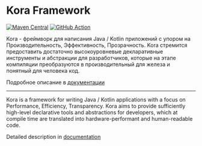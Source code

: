# Kora Framework

[![Maven Central](https://maven-badges.herokuapp.com/maven-central/ru.tinkoff.kora/common/badge.svg)](https://maven-badges.herokuapp.com/maven-central/ru.tinkoff.kora/common)
[![GitHub Action](https://github.com/kora-projects/kora/workflows/Build%20Master/badge.svg)](https://github.com/kora-projects/kora/actions?query=workflow%3A%22Build%20Master%22++)

Kora - фреймворк для написания Java / Kotlin приложений с упором на Производительность, Эффективность, Прозрачность.
Kora стремится предоставить достаточно высокоуровневые декларативные инструменты и абстракции для разработчиков,
которые на этапе компиляции преобразуются в производительный для железа и понятный для человека код.

Подробное описание в [документации](https://kora-projects.github.io/kora-docs/ru/)

---

Kora is a framework for writing Java / Kotlin applications with a focus on Performance, Efficiency, Transparency.
Kora aims to provide sufficiently high-level declarative tools and abstractions for developers,
which at compile time are translated into hardware-performant and human-readable code.

Detailed description in [documentation](https://kora-projects.github.io/kora-docs/en/)
